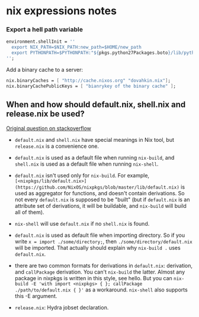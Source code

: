 # nix expressions notes


### Export a hell path variable

```nix
environment.shellInit = ''
  export NIX_PATH=$NIX_PATH:new_path=$HOME/new_path
  export PYTHONPATH=$PYTHONPATH:"${pkgs.python27Packages.boto}/lib/python2.7/site-packages/"
'';
```
Add a binary cache to a server:
```nix
nix.binaryCaches = [ "http://cache.nixos.org" "dovahkin.nix"];
nix.binaryCachePublicKeys = [ "bianrykey of the binary cache" ];
```

## When and how should default.nix, shell.nix and release.nix be used?

[Original question on stackoverflow](https://stackoverflow.com/questions/44088192/when-and-how-should-default-nix-shell-nix-and-release-nix-be-used/44118856)

- `default.nix` and `shell.nix` have special meanings in Nix tool, but `release.nix` is a convenience one.

- `default.nix` is used as a default file when running `nix-build`, and `shell.nix` is used as a default file when running `nix-shell`.

- `default.nix` isn't used only for `nix-build`. For example, `[<nixpkgs/lib/default.nix>](https://github.com/NixOS/nixpkgs/blob/master/lib/default.nix)` is used as aggregator for functions, and doesn't contain derivations. So not every `default.nix` is supposed to be "built" (but if `default.nix` is an attribute set of derivations, it will be buildable, and `nix-build` will build all of them).

- `nix-shell` will use `default.nix` if no `shell.nix` is found.

- `default.nix` is used as default file when importing directory. So if you write `x = import ./some/directory;`, then `./some/directory/default.nix` will be imported. That actually should explain why `nix-build .` uses `default.nix`.

- there are two common formats for derivations in `default.nix`: derivation, and `callPackage` derivation. You can't `nix-build` the latter. Almost any package in nixpkgs is written in this style, see hello. But you can `nix-build -E 'with import <nixpkgs> { }; callPackage ./path/to/default.nix { }'` as a workaround. `nix-shell` also supports this -E argument.

- `release.nix`: Hydra jobset declaration.